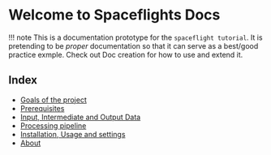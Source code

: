 # Welcome to Spaceflights Docs

!!! note
    This is a documentation prototype for the `spaceflight tutorial`. It is pretending to be *proper* documentation so that it can serve as a best/good practice exmple.
    Check out Doc creation for how to use and extend it.



## Index

- [Goals of the project](/goals/)
- [Prerequisites](prerequisites)
- [Input, Intermediate and Output Data](data)
- [Processing pipeline](/pipelines/_pipeline_overview)
- [Installation, Usage and settings](usage)
- [About](/about/)



